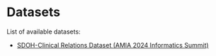 # Datasets
List of available datasets:
- [SDOH-Clinical Relations Dataset (AMIA 2024 Informatics Summit)](/datasets/amia-ic-2024)
